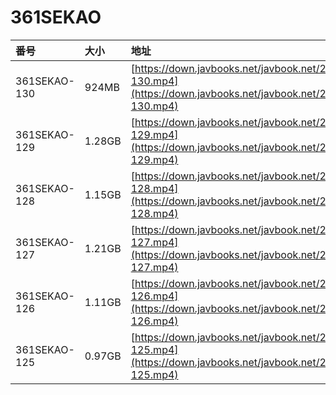 # 361SEKAO

| 番号 | 大小 | 地址 |
| :--- | :--- | :--- |
| 361SEKAO-130 | 924MB | [https://down.javbooks.net/javbook.net/2020/06/23/361SEKAO-130.mp4](https://down.javbooks.net/javbook.net/2020/06/23/361SEKAO-130.mp4) |
| 361SEKAO-129 | 1.28GB | [https://down.javbooks.net/javbook.net/2020/06/23/361SEKAO-129.mp4](https://down.javbooks.net/javbook.net/2020/06/23/361SEKAO-129.mp4) |
| 361SEKAO-128 | 1.15GB | [https://down.javbooks.net/javbook.net/2020/06/23/361SEKAO-128.mp4](https://down.javbooks.net/javbook.net/2020/06/23/361SEKAO-128.mp4) |
| 361SEKAO-127 | 1.21GB | [https://down.javbooks.net/javbook.net/2020/06/23/361SEKAO-127.mp4](https://down.javbooks.net/javbook.net/2020/06/23/361SEKAO-127.mp4) |
| 361SEKAO-126 | 1.11GB | [https://down.javbooks.net/javbook.net/2020/06/23/361SEKAO-126.mp4](https://down.javbooks.net/javbook.net/2020/06/23/361SEKAO-126.mp4) |
| 361SEKAO-125 | 0.97GB | [https://down.javbooks.net/javbook.net/2020/06/23/361SEKAO-125.mp4](https://down.javbooks.net/javbook.net/2020/06/23/361SEKAO-125.mp4) |



